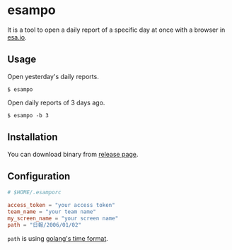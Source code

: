 # esampo

It is a tool to open a daily report of a specific day at once with a browser in [esa.io](https://esa.io/).

## Usage

Open yesterday's daily reports.

```shell
$ esampo
```

Open daily reports of 3 days ago.

```shell
$ esampo -b 3
```

## Installation 

You can download binary from [release page](https://github.com/longkey1/esampo/releases).

## Configuration

```toml
# $HOME/.esamporc

access_token = "your access token"
team_name = "your team name"
my_screen_name = "your screen name"
path = "日報/2006/01/02"
```

`path` is using [golang's time format](https://golang.org/src/time/format.go).
